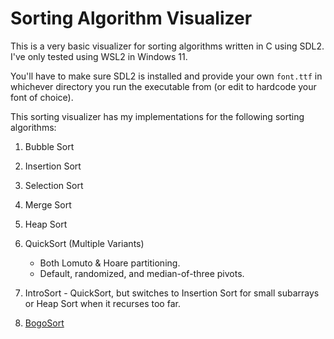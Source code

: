 # Sorting Algorithm Visualizer

This is a very basic visualizer for sorting algorithms written in C using SDL2. I've only tested using WSL2 in Windows 11.

You'll have to make sure SDL2 is installed and provide your own `font.ttf` in whichever directory you run the executable from (or edit to hardcode your font of choice).

This sorting visualizer has my implementations for the following sorting algorithms:

1. Bubble Sort

2. Insertion Sort

3. Selection Sort

4. Merge Sort

5. Heap Sort

6. QuickSort (Multiple Variants)
    * Both Lomuto & Hoare partitioning.
    * Default, randomized, and median-of-three pivots.

7. IntroSort - QuickSort, but switches to Insertion Sort for small subarrays or Heap Sort when it recurses too far.

8. [BogoSort](../Notes/16b.BogoSort.md)